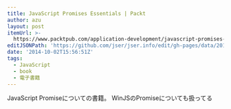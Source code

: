 ```yaml
---
title: JavaScript Promises Essentials | Packt
author: azu
layout: post
itemUrl: >-
  https://www.packtpub.com/application-development/javascript-promises-essentials
editJSONPath: 'https://github.com/jser/jser.info/edit/gh-pages/data/2014/10/index.json'
date: '2014-10-02T15:56:51Z'
tags:
  - JavaScript
  - book
  - 電子書籍
---
```

JavaScript Promiseについての書籍。
WinJSのPromiseについても扱ってる
